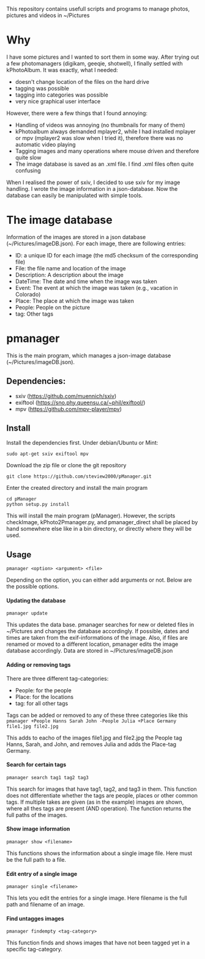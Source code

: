 This repository contains usefull scripts and programs to manage photos, pictures and videos in ~/Pictures

# Why

I have some pictures and I wanted to sort them in some way. After trying out a few photomanagers
(digikam,  geeqie, shotwell), I finally settled with kPhotoAlbum. It was exactly, what I needed:
	
 - doesn't change location of the files on the hard drive
 - tagging was possible
 - tagging into categories was possible
 - very nice graphical user interface

However, there were a few things that I found annoying:

 - Handling of videos was annoying (no thumbnails for many of them)
 - kPhotoalbum always demanded mplayer2, while I had installed mplayer or mpv (mplayer2 was slow when I tried it), therefore there was no automatic video playing
 - Tagging images and many operations where mouse driven and therefore quite slow
 - The image database is saved as an .xml file. I find .xml files often quite confusing

When I realised the power of sxiv, I decided to use sxiv for my image handling. I wrote the image
information in a json-database. Now the database can easily be manipulated with simple tools.

# The image database
Information of the images are stored in a json database (~/Pictures/imageDB.json). For each image,
there are following entries:
 - ID:	 		a unique ID for each image (the md5 checksum of the corresponding file)
 - File: 		the file name and location of the image 
 - Description: A description about the image
 - DateTime:	The date and time when the image was taken
 - Event:		The event at which the image was taken (e.g., vacation in Colorado)
 - Place:		The place at which the image was taken 
 - People:		People on the picture
 - tag:			Other tags

# pmanager
This is the main program, which manages a json-image database (~/Pictures/imageDB.json). 


## Dependencies:
 - sxiv (https://github.com/muennich/sxiv)
 - exiftool (https://sno.phy.queensu.ca/~phil/exiftool/)
 - mpv (https://github.com/mpv-player/mpv)

## Install
Install the dependencies first. Under debian/Ubuntu or Mint:

```sudo apt-get sxiv exiftool mpv```

Download the zip file or clone the git repository

```git clone https://github.com/steview2000/pManager.git```

Enter the created directory and install the main program

```
cd pManager
python setup.py install
```

This will install the main program (pManager). However, the scripts checkImage, kPhoto2Pmanager.py,
and pmanager_direct shall be placed by hand somewhere else like in a bin directory, or directly where
they will be used.


## Usage

```pmanager <option> <argument> <file>```

Depending on the option, you can either add arguments or not. Below are the possible options.

#### Updating the database

```pmanager update```

This updates the data base. pmanager searches for new or deleted files in ~/Pictures and changes the
database accordingly. If possible, dates and times are taken from the exif-informations of the image.
Also, if files are renamed or moved to a different location, pmanager edits the image database
accordingly. Data are stored in ~/Pictures/imageDB.json

#### Adding or removing tags
There are three different tag-categories:

 - People: for the people
 - Place:  for the locations
 - tag:	  for all other tags

Tags can be added or removed to any of these three categories like this
```pmanager +People Hanns Sarah John -People Julia +Place Germany file1.jpg file2.jpg```

This adds to eacho of the images file1.jpg and file2.jpg the People tag Hanns, Sarah, and John, and
removes Julia and adds the Place-tag Germany.

#### Search for certain tags

```pmanager search tag1 tag2 tag3```

This search for images that have tag1, tag2, and tag3 in them. This function does not differentiate
whether the tags are people, places or other common tags. If multiple takes are given (as in the
example) images are shown, where all thes tags are present (AND operation). The function returns the
full paths of the images.

#### Show image information

```pmanager show <filename>```

This functions shows the information about a single image file. Here <filename> must be the full
path to a file.

#### Edit entry of a single image

```pmanager single <filename>```

This lets you edit the entries for a single image. Here filename is the full path and filename of an
image.

#### Find untagges images

```pmanager findempty <tag-category>```

This function finds and shows images that have not been tagged yet in a specific tag-category.


	


